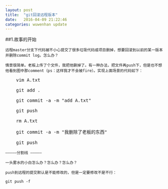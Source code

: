 ```yaml
---
layout: post
title:  "git回滚远程版本"
date:   2016-04-09 21:22:46
categories: wuwenhan update
---
```


##1.故事的开始

	远程master分支下代码被不小心提交了很多垃圾代码或项目删掉，想要回滚到以前的某一版本并删除commit log。怎么办？

	情景很简单。老板上传了个文件，我把他删掉了。有一种办法，把文件再push下，但是也不想他看到图中那comment（ps：这样我才不会被fire）。实现上面场景的代码如下：
<pre>
	vim A.txt

	git add .

	git commit -a -m "add A.txt"

	git push

	rm A.txt

	git commit -a -m "我删除了老板的东西"

	git push
</pre>
	————–分割线 ————–

	一头雾水的小白怎么办？怎么办？怎么办？

	push到远程的提交默认是不能修改的，但是一定要修改不是不行：

	git push -f

 

